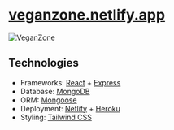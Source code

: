 # [veganzone.netlify.app](https://veganzone.netlify.app/)
[![VeganZone](https://www.darwinbalino.com/_next/image?url=%2F_next%2Fstatic%2Fimage%2Fpublic%2Fsocial.04a11d320a74b319193f3f14ffca7749.png&w=828&q=75)](https://veganzone.netlify.app/)
## Technologies
- Frameworks: [React](https://reactjs.org/docs/create-a-new-react-app.html) + [Express](https://expressjs.com/)
- Database: [MongoDB](https://www.mongodb.com/)
- ORM: [Mongoose](https://mongoosejs.com/)
- Deployment: [Netlify](https://www.netlify.com/) + [Heroku](https://www.heroku.com/)
- Styling: [Tailwind CSS](https://tailwindcss.com/)

